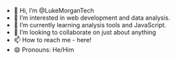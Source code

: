 - 👋 Hi, I’m @LukeMorganTech
- 👀 I’m interested in web development and data analysis.
- 🌱 I’m currently learning analysis tools and JavaScript.
- 💞️ I’m looking to collaborate on just about anything
- 📫 How to reach me - here!
- 😄 Pronouns: He/Him

<!---
LukeMorganTech/LukeMorganTech is a ✨ special ✨ repository because its `README.md` (this file) appears on your GitHub profile.
You can click the Preview link to take a look at your changes.
--->
